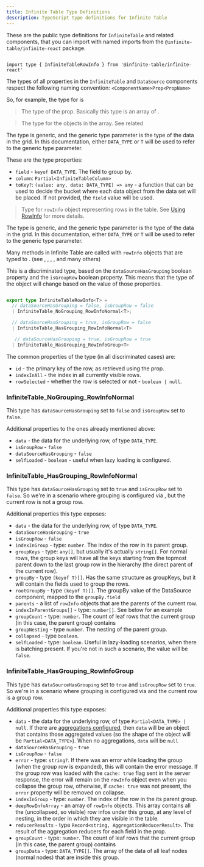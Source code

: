 ```yaml
---
title: Infinite Table Type Definitions
description: TypeScript type definitions for Infinite Table
---
```




These are the public type definitions for `InfiniteTable` and related components, that you can import with named imports from the `@infinite-table/infinite-react` package.


```tsx title="Importing the type for rowInfo"

import type { InfiniteTableRowInfo } from '@infinite-table/infinite-react'

```


<Note title="Naming convention ⚠️">

The types of all properties in the `InfiniteTable` and `DataSource` components respect the following naming convention: `<ComponentName>Prop<PropName>`

So, for example, the type for <DPropLink name="groupBy" /> is <TypeLink name="DataSourcePropGroupBy" />

</Note>


<PropTable searchPlaceholder="Type to filter type definitions">


<Prop name="DataSourcePropGroupBy">

> The type of the <DPropLink name="groupBy" /> prop. Basically this type is an array of <TypeLink name="DataSourceGroupBy" />.

</Prop>

<Prop name="DataSourceGroupBy">

> The type for the objects in the <DPropLink name="groupBy" /> array. See related <TypeLink name="DataSourcePropGroupBy" />

<Note>

The type is generic, and the generic type parameter is the type of the data in the grid. In this documentation, either `DATA_TYPE` or `T` will be used to refer to the generic type parameter.

</Note>

These are the type properties:
- `field` - `keyof DATA_TYPE`. The field to group by.
- `column`: `Partial<InfiniteTableColumn>`
- `toKey?`: `(value: any, data: DATA_TYPE) => any` - a function that can be used to decide the bucket where each data object from the data set will be placed. If not provided, the `field` value will be used.

</Prop>

<Prop name="InfiniteTableRowInfo">

> Type for `rowInfo` object representing rows in the table. See [Using RowInfo](/docs/learn/rows/using-row-info) for more details.

<Note>

The type is generic, and the generic type parameter is the type of the data in the grid. In this documentation, either `DATA_TYPE` or `T` will be used to refer to the generic type parameter.

</Note>

Many methods in Infinite Table are called with `rowInfo` objects that are typed to <TypeLink name="InfiniteTableRowInfo" />. (see <PropLink name="columns.style" />, <PropLink name="rowStyle" />, <PropLink name="rowClassName" />, <PropLink name="persistEdit" />, <PropLink name="onEditAccepted" /> and many others)

This is a discriminated type, based on the `dataSourceHasGrouping` boolean property and the `isGroupRow` boolean property. This means that the type of the object will change based on the value of those properties.

```ts

export type InfiniteTableRowInfo<T> =
  // dataSourceHasGrouping = false, isGroupRow = false
  | InfiniteTable_NoGrouping_RowInfoNormal<T>; 

  // dataSourceHasGrouping = true, isGroupRow = false
  | InfiniteTable_HasGrouping_RowInfoNormal<T> 

   // dataSourceHasGrouping = true, isGroupRow = true
  | InfiniteTable_HasGrouping_RowInfoGroup<T>
```

The common properties of the type (in all discriminated cases) are:

* `id` - the primary key of the row, as retrieved using the <DPropLink name="idProperty" /> prop.
* `indexInAll` - the index in all currently visible rows.
* `rowSelected` - whether the row is selected or not - `boolean | null`.


### InfiniteTable_NoGrouping_RowInfoNormal

This type has `dataSourceHasGrouping` set to `false` and `isGroupRow` set to `false`.

Additional properties to the ones already mentioned above:

 * `data` - the data for the underlying row, of type `DATA_TYPE`.
 * `isGroupRow` - `false`
 * `dataSourceHasGrouping` - `false`
 * `selfLoaded` - `boolean` - useful when lazy loading is configured.


### InfiniteTable_HasGrouping_RowInfoNormal

This type has `dataSourceHasGrouping` set to `true` and `isGroupRow` set to `false`. So we're in a scenario where grouping is configured via <DPropLink name="groupBy" />, but the current row is not a group row.

Additional properties this type exposes:

 * `data` - the data for the underlying row, of type `DATA_TYPE`.
 * `dataSourceHasGrouping` - `true`
 * `isGroupRow` - `false`
 * `indexInGroup` - type: `number`. The index of the row in its parent group.
 * `groupKeys` - type: `any[]`, but usually it's actually `string[]`. For normal rows, the group keys will have all the keys starting from the topmost parent down to the last group row in the hierarchy (the direct parent of the current row).
 * `groupBy` - type `(keyof T)[]`. Has the same structure as groupKeys, but it will contain the fields used to group the rows.
 * `rootGroupBy` - type `(keyof T)[]`. The groupBy value of the DataSource component, mapped to the `groupBy.field`
 * `parents` - a list of `rowInfo` objects that are the parents of the current row.
 * `indexInParentGroups[]` - type: `number[]`. See below for an example
 * `groupCount` - type: `number`. The count of leaf rows that the current group (in this case, the parent group) contains
 * `groupNesting` - type `number`. The nesting of the parent group.
 * `collapsed` - type `boolean`.
 * `selfLoaded` - type: `boolean`. Useful in lazy-loading scenarios, when there is batching present. If you're not in such a scenario, the value will be `false`.

### InfiniteTable_HasGrouping_RowInfoGroup

This type has `dataSourceHasGrouping` set to `true` and `isGroupRow` set to `true`. So we're in a scenario where grouping is configured via <DPropLink name="groupBy" /> and the current row is a group row.

Additional properties this type exposes:

 * `data` - the data for the underlying row, of type `Partial<DATA_TYPE> | null`. If there are [aggregations configured](/docs/learn/grouping-and-pivoting/group-aggregations), then `data` will be an object that contains those aggregated values (so the shape of the object will be `Partial<DATA_TYPE>`). When no aggregations, `data` will be `null`
 * `dataSourceHasGrouping` - `true`
 * `isGroupRow` - `false`
 * `error` - type: `string?`. If there was an error while loading the group (when the group row is expanded), this will contain the error message. If the group row was loaded with the `cache: true` flag sent in the server response, the error will remain on the `rowInfo` object even when you collapse the group row, otherwise, if `cache: true` was not present, the `error` property will be removed on collapse.
 * `indexInGroup` - type: `number`. The index of the row in the its parent group.
 * `deepRowInfoArray` - an array of `rowInfo` objects. This array contains all the (uncollapsed, so visible) row infos under this group, at any level of nesting, in the order in which they are visible in the table.
 * `reducerResults` - type `Record<string, AggregationReducerResult>`. The result of the <DataSourcePropLink name="aggregationReducers">aggregation reducers</DataSourcePropLink> for each field in the <DataSourcePropLink name="aggregationReducers" /> prop.
 * `groupCount` - type: `number`. The count of leaf rows that the current group (in this case, the parent group) contains
 * `groupData` - type: `DATA_TYPE[]`. The array of the data of all leaf nodes (normal nodes) that are inside this group.

</Prop>

</PropTable>
